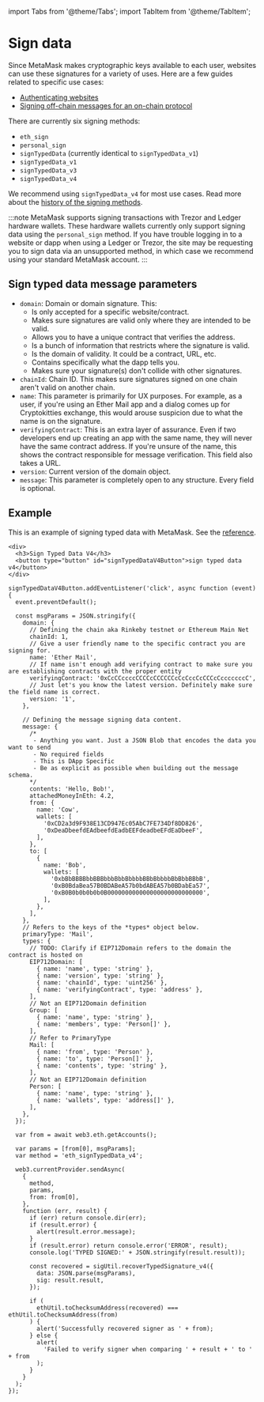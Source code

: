 import Tabs from '@theme/Tabs';
import TabItem from '@theme/TabItem';

# Sign data

Since MetaMask makes cryptographic keys available to each user, websites can use these signatures
for a variety of uses.
Here are a few guides related to specific use cases:

- [Authenticating websites](https://medium.com/hackernoon/writing-for-blockchain-wallet-signature-request-messages-6ede721160d5)
- [Signing off-chain messages for an on-chain protocol](https://medium.com/metamask/our-metatransaction-hackathon-winner-a620551ccb9b)

There are currently six signing methods:

- `eth_sign`
- `personal_sign`
- `signTypedData` (currently identical to `signTypedData_v1`)
- `signTypedData_v1`
- `signTypedData_v3`
- `signTypedData_v4`

We recommend using `signTypedData_v4` for most use cases.
Read more about the [history of the signing methods](../concepts/signing-methods.md).

:::note
MetaMask supports signing transactions with Trezor and Ledger hardware wallets.
These hardware wallets currently only support signing data using the `personal_sign` method.
If you have trouble logging in to a website or dapp when using a Ledger or Trezor, the site may be
requesting you to sign data via an unsupported method, in which case we recommend using your
standard MetaMask account.
:::

## Sign typed data message parameters

- `domain`: Domain or domain signature.
  This:
    - Is only accepted for a specific website/contract.
    - Makes sure signatures are valid only where they are intended to be valid.
    - Allows you to have a unique contract that verifies the address.
    - Is a bunch of information that restricts where the signature is valid.
    - Is the domain of validity. It could be a contract, URL, etc.
    - Contains specifically what the dapp tells you.
    - Makes sure your signature(s) don't collide with other signatures.
- `chainId`: Chain ID.
  This makes sure signatures signed on one chain aren't valid on another chain.
- `name`: This parameter is primarily for UX purposes.
  For example, as a user, if you're using an Ether Mail app and a dialog comes up for Cryptokitties
  exchange, this would arouse suspicion due to what the name is on the signature.
- `verifyingContract`: This is an extra layer of assurance.
  Even if two developers end up creating an app with the same name, they will never have the same
  contract address.
  If you're unsure of the name, this shows the contract responsible for message verification.
  This field also takes a URL.
- `version`: Current version of the domain object.
- `message`: This parameter is completely open to any structure.
  Every field is optional.

## Example

This is an example of signing typed data with MetaMask.
See the [reference](https://metamask.github.io/test-dapp/#signTypedDataV4).

<Tabs>
  <TabItem value="html" label="HTML" default>

    <div>
      <h3>Sign Typed Data V4</h3>
      <button type="button" id="signTypedDataV4Button">sign typed data v4</button>
    </div>

  </TabItem>
  <TabItem value="javascript" label="JavaScript">

    signTypedDataV4Button.addEventListener('click', async function (event) {
      event.preventDefault();
    
      const msgParams = JSON.stringify({
        domain: {
          // Defining the chain aka Rinkeby testnet or Ethereum Main Net
          chainId: 1,
          // Give a user friendly name to the specific contract you are signing for.
          name: 'Ether Mail',
          // If name isn't enough add verifying contract to make sure you are establishing contracts with the proper entity
          verifyingContract: '0xCcCCccccCCCCcCCCCCCcCcCccCcCCCcCcccccccC',
          // Just let's you know the latest version. Definitely make sure the field name is correct.
          version: '1',
        },
    
        // Defining the message signing data content.
        message: {
          /*
           - Anything you want. Just a JSON Blob that encodes the data you want to send
           - No required fields
           - This is DApp Specific
           - Be as explicit as possible when building out the message schema.
          */
          contents: 'Hello, Bob!',
          attachedMoneyInEth: 4.2,
          from: {
            name: 'Cow',
            wallets: [
              '0xCD2a3d9F938E13CD947Ec05AbC7FE734Df8DD826',
              '0xDeaDbeefdEAdbeefdEadbEEFdeadbeEFdEaDbeeF',
            ],
          },
          to: [
            {
              name: 'Bob',
              wallets: [
                '0xbBbBBBBbbBBBbbbBbbBbbbbBBbBbbbbBbBbbBBbB',
                '0xB0BdaBea57B0BDABeA57b0bdABEA57b0BDabEa57',
                '0xB0B0b0b0b0b0B000000000000000000000000000',
              ],
            },
          ],
        },
        // Refers to the keys of the *types* object below.
        primaryType: 'Mail',
        types: {
          // TODO: Clarify if EIP712Domain refers to the domain the contract is hosted on
          EIP712Domain: [
            { name: 'name', type: 'string' },
            { name: 'version', type: 'string' },
            { name: 'chainId', type: 'uint256' },
            { name: 'verifyingContract', type: 'address' },
          ],
          // Not an EIP712Domain definition
          Group: [
            { name: 'name', type: 'string' },
            { name: 'members', type: 'Person[]' },
          ],
          // Refer to PrimaryType
          Mail: [
            { name: 'from', type: 'Person' },
            { name: 'to', type: 'Person[]' },
            { name: 'contents', type: 'string' },
          ],
          // Not an EIP712Domain definition
          Person: [
            { name: 'name', type: 'string' },
            { name: 'wallets', type: 'address[]' },
          ],
        },
      });
    
      var from = await web3.eth.getAccounts();
    
      var params = [from[0], msgParams];
      var method = 'eth_signTypedData_v4';
    
      web3.currentProvider.sendAsync(
        {
          method,
          params,
          from: from[0],
        },
        function (err, result) {
          if (err) return console.dir(err);
          if (result.error) {
            alert(result.error.message);
          }
          if (result.error) return console.error('ERROR', result);
          console.log('TYPED SIGNED:' + JSON.stringify(result.result));
    
          const recovered = sigUtil.recoverTypedSignature_v4({
            data: JSON.parse(msgParams),
            sig: result.result,
          });
    
          if (
            ethUtil.toChecksumAddress(recovered) === ethUtil.toChecksumAddress(from)
          ) {
            alert('Successfully recovered signer as ' + from);
          } else {
            alert(
              'Failed to verify signer when comparing ' + result + ' to ' + from
            );
          }
        }
      );
    });

  </TabItem>
</Tabs>
